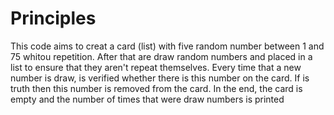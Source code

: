 # Principles

This code aims to creat a card (list) with five random number between 1 and 75 whitou repetition. After that are draw random numbers and placed in a list  to ensure that they aren't repeat themselves. Every time that a new number is draw, is verified whether there is this number on the card. If is truth then this number is removed from the card. 
In the end, the card is empty and the number of times that were draw numbers is printed